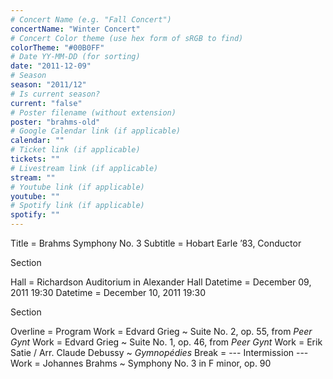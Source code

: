 ```yaml
---
# Concert Name (e.g. "Fall Concert")
concertName: "Winter Concert"
# Concert Color theme (use hex form of sRGB to find)
colorTheme: "#00B0FF"
# Date YY-MM-DD (for sorting)
date: "2011-12-09"
# Season
season: "2011/12"
# Is current season?
current: "false"
# Poster filename (without extension)
poster: "brahms-old"
# Google Calendar link (if applicable)
calendar: ""
# Ticket link (if applicable)
tickets: ""
# Livestream link (if applicable)
stream: ""
# Youtube link (if applicable)
youtube: ""
# Spotify link (if applicable)
spotify: ""
---
```

Title = Brahms Symphony No. 3
Subtitle = Hobart Earle ’83, Conductor

Section

Hall = Richardson Auditorium in Alexander Hall
Datetime = December 09, 2011 19:30
Datetime = December 10, 2011 19:30

Section

Overline = Program
Work = Edvard Grieg ~ Suite No. 2, op. 55, from *Peer Gynt*
Work = Edvard Grieg ~ Suite No. 1, op. 46, from *Peer Gynt*
Work = Erik Satie / Arr. Claude Debussy ~ *Gymnopédies*
Break = --- Intermission ---
Work = Johannes Brahms ~ Symphony No. 3 in F minor, op. 90
